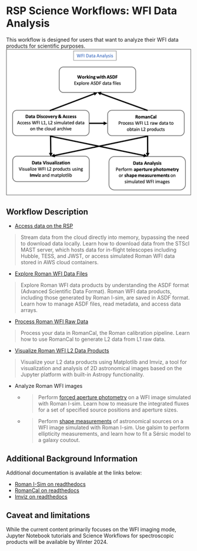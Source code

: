 # RSP Science Workflows: WFI Data Analysis 

This workflow is designed for users that want to analyze their WFI data products for scientific purposes.
![wfi-analysis-flow](../../images/wfi-data-analysis.png)

## Workflow Description

- [Access data on the RSP](../../content/notebooks/data_discovery_and_access/data_discovery_and_access.ipynb)
> Stream data from the cloud directly into memory, bypassing the need to download data locally. Learn how to download data from the STScI MAST server, which hosts data for in-flight telescopes including Hubble, TESS, and JWST, or access simulated Roman WFI data stored in AWS cloud containers.
- [Explore Roman WFI Data Files](../../content/notebooks/working_with_asdf/working_with_asdf.ipynb)
> Explore Roman WFI data products by understanding the ASDF format (Advanced Scientific Data Format). Roman WFI data products, including those generated by Roman I-sim, are saved in ASDF format. Learn how to manage ASDF files, read metadata, and access data arrays.
- [Process Roman WFI Raw Data](../../content/notebooks/romancal/romancal.ipynb)
> Process your data in RomanCal, the Roman calibration pipeline. Learn how to use RomanCal to generate L2 data from L1 raw data.
- [Visualize Roman WFI L2 Data Products](../../content/notebooks/data_visualization/data_visualization.ipynb)
> Visualize your L2 data products using Matplotlib and Imviz, a tool for visualization and analysis of 2D astronomical images based on the Jupyter platform with built-in Astropy functionality. 
- Analyze Roman WFI images
    - > Perform [forced aperture photometry](../../content/notebooks/aperture_photometry/aperture_photometry.ipynb) on a WFI image simulated with Roman I-sim. Learn how to measure the integrated fluxes for a set of specified source positions and aperture sizes.
    - > Perform [shape measurements](../../content/notebooks/measuring_galaxy_shapes/measuring_galaxy_shapes.ipynb) of astronomical sources on a WFI image simulated with Roman I-sim. Use galsim to perform ellipticity measurements, and learn how to fit a Sérsic model to a galaxy coutout.

## Additional Background Information
Additional documentation is available at the links below:
- [Roman I-Sim on readthedocs](https://romanisim.readthedocs.io/en/latest/)
- [RomanCal on readthedocs](https://roman-pipeline.readthedocs.io/en/latest/)
- [Imviz on readthedocs](https://roman-pipeline.readthedocs.io/en/latest/)

## Caveat and limitations
While the current content primarily focuses on the WFI imaging mode, Jupyter Notebook tutorials and Science Workflows for spectroscopic products will be available by Winter 2024. 